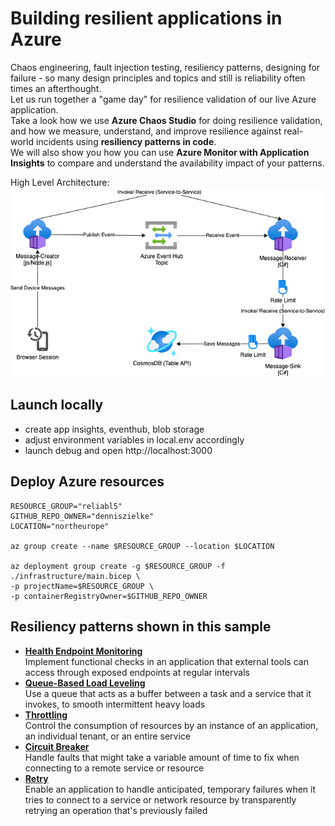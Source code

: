 # Building resilient applications in Azure


Chaos engineering, fault injection testing, resiliency patterns, designing for failure - so many design principles and topics and still is reliability often times an afterthought.  
Let us run together a "game day" for resilience validation of our live Azure application.  
Take a look how we use **Azure Chaos Studio** for doing resilience validation, and how we measure, understand, and improve resilience against real-world incidents using **resiliency patterns in code**.  
We will also show you how you can use **Azure Monitor with Application Insights** to compare and understand the availability impact of your patterns.

High Level Architecture:
![](/architecture.png)

## Launch locally
- create app insights, eventhub, blob storage
- adjust environment variables in local.env accordingly
- launch debug and open http://localhost:3000

## Deploy Azure resources

```
RESOURCE_GROUP="reliabl5"
GITHUB_REPO_OWNER="denniszielke"
LOCATION="northeurope"

az group create --name $RESOURCE_GROUP --location $LOCATION

az deployment group create -g $RESOURCE_GROUP -f ./infrastructure/main.bicep \
-p projectName=$RESOURCE_GROUP \
-p containerRegistryOwner=$GITHUB_REPO_OWNER

```

## Resiliency patterns shown in this sample

* [**Health Endpoint Monitoring**](https://docs.microsoft.com/en-us/azure/architecture/patterns/health-endpoint-monitoring)  
  Implement functional checks in an application that external tools can access through exposed endpoints at regular intervals
* [**Queue-Based Load Leveling**](https://docs.microsoft.com/en-us/azure/architecture/patterns/queue-based-load-leveling)   
  Use a queue that acts as a buffer between a task and a service that it invokes, to smooth intermittent heavy loads
* [**Throttling**](https://docs.microsoft.com/en-us/azure/architecture/patterns/throttling)  
  Control the consumption of resources by an instance of an application, an individual tenant, or an entire service
* [**Circuit Breaker**](https://docs.microsoft.com/en-us/azure/architecture/patterns/circuit-breaker)  
  Handle faults that might take a variable amount of time to fix when connecting to a remote service or resource
* [**Retry**](https://docs.microsoft.com/en-us/azure/architecture/patterns/retry)  
  Enable an application to handle anticipated, temporary failures when it tries to connect to a service or network resource by transparently retrying an operation that's previously failed
